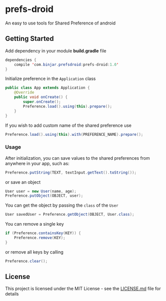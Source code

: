 # prefs-droid
An easy to use tools for Shared Preference of android
## Getting Started
Add dependency in your module **build.gradle** file
```Java
dependencies {
    compile 'com.binjar.prefsdroid:prefs-droid:1.0'
}
```
Initialize preference in the `Application` class
```java
public class App extends Application {
    @Override
    public void onCreate() {
        super.onCreate();
        Preference.load().using(this).prepare();
    }
}
```
If you wish to add custom name of the shared preference use
```Java
Preference.load().using(this).with(PREFERENCE_NAME).prepare();
```
### Usage
After initialization, you can save values to the shared preferences from anywhere in your app, such as:
```Java
Preference.putString(TEXT, textInput.getText().toString());
```
or save an object
```java
User user = new User(name, age);
Preference.putObject(OBJECT, user);
```
You can get the object by passing the `class` of the `User`
```java
User savedUser = Preference.getObject(OBJECT, User.class);
```
You can remove a single key
```Java
if (Preference.containsKey(KEY)) {
    Preference.remove(KEY);
}
```
or remove all keys by calling
```Java
Preference.clear();
```
## License
This project is licensed under the MIT License - see the [LICENSE.md](https://github.com/binjar/prefs-droid/blob/master/LICENSE) file for details
